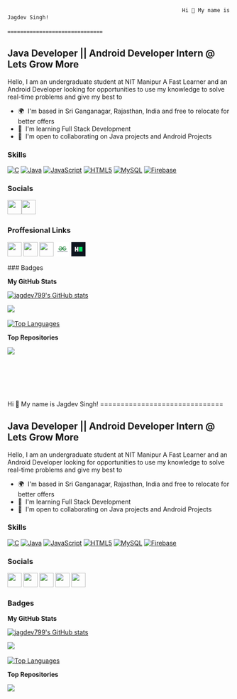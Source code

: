                                                            Hi 👋 My name is Jagdev Singh!
                                                           ==============================
                                                           
Java Developer || Android Developer Intern @ Lets Grow More
-----------------------------------------------------------

Hello, I am an undergraduate student at NIT Manipur A Fast Learner and an Android Developer looking for opportunities to use my knowledge to solve real-time problems and give my best to

* 🌍  I'm based in Sri Ganganagar, Rajasthan, India and free to relocate for better offers
* 🧠  I'm learning Full Stack Development
* 🤝  I'm open to collaborating on Java projects and Android Projects

### Skills

<p align="left">
<a href="https://docs.microsoft.com/en-us/cpp/?view=msvc-170" target="_blank" rel="noreferrer"><img src="https://raw.githubusercontent.com/danielcranney/readme-generator/main/public/icons/skills/c-colored.svg" width="36" height="36" alt="C" /></a>
<a href="https://www.oracle.com/java/" target="_blank" rel="noreferrer"><img src="https://raw.githubusercontent.com/danielcranney/readme-generator/main/public/icons/skills/java-colored.svg" width="36" height="36" alt="Java" /></a>
<a href="https://developer.mozilla.org/en-US/docs/Web/JavaScript" target="_blank" rel="noreferrer"><img src="https://raw.githubusercontent.com/danielcranney/readme-generator/main/public/icons/skills/javascript-colored.svg" width="36" height="36" alt="JavaScript" /></a>
<a href="https://developer.mozilla.org/en-US/docs/Glossary/HTML5" target="_blank" rel="noreferrer"><img src="https://raw.githubusercontent.com/danielcranney/readme-generator/main/public/icons/skills/html5-colored.svg" width="36" height="36" alt="HTML5" /></a>
<a href="https://www.mysql.com/" target="_blank" rel="noreferrer"><img src="https://raw.githubusercontent.com/danielcranney/readme-generator/main/public/icons/skills/mysql-colored.svg" width="36" height="36" alt="MySQL" /></a>
<a href="https://firebase.google.com/" target="_blank" rel="noreferrer"><img src="https://raw.githubusercontent.com/danielcranney/readme-generator/main/public/icons/skills/firebase-colored.svg" width="36" height="36" alt="Firebase" /></a>
</p>


### Socials

<p align="left"> <a href="https://www.facebook.com/jagdevpanwar799" target="_blank" rel="noreferrer"><img src="https://raw.githubusercontent.com/danielcranney/readme-generator/main/public/icons/socials/facebook.svg" width="32" height="32" /></a><a href="http://www.instagram.com/itz_panwar" target="_blank" rel="noreferrer"><img src="https://raw.githubusercontent.com/danielcranney/readme-generator/main/public/icons/socials/instagram.svg" width="32" height="32" /></a> </p>

### Proffesional Links
<p>
   <a href="https://www.github.com/jagdev799" target="_blank" rel="noreferrer"><img src="https://raw.githubusercontent.com/danielcranney/readme-generator/main/public/icons/socials/github.svg" width="32" height="32" /></a>
  <a href="https://www.linkedin.com/in/itzpanwar" target="_blank" rel="noreferrer"><img src="https://raw.githubusercontent.com/danielcranney/readme-generator/main/public/icons/socials/linkedin.svg" width="32" height="32" /></a> 
 <a href="http://www.medium.com/@panwarjagdev" target="_blank" rel="noreferrer"><img src="https://raw.githubusercontent.com/danielcranney/readme-generator/main/public/icons/socials/medium.svg" width="32" height="32"/></a>
  <a href="https://auth.geeksforgeeks.org/user/panwarjagdev" target="_blank" rel="noreferrer"><img src="gfg.png" width="32" height="32"/></a>
  <a href="https://www.hackerrank.com/panwarjagdev" target="_blank" rel="noreferrer"><img src="hr.png" width="32" height="32"/></a>
  
  </p>
### Badges

<b>My GitHub Stats</b>

<a href="http://www.github.com/jagdev799"><img src="https://github-readme-stats.vercel.app/api?username=jagdev799&show_icons=true&hide=&count_private=true&title_color=3382ed&text_color=a855f7&icon_color=0891b2&bg_color=1c1917&hide_border=true&show_icons=true" alt="jagdev799's GitHub stats" /></a>

<a href="http://www.github.com/jagdev799"><img src="https://github-readme-streak-stats.herokuapp.com/?user=jagdev799&stroke=a855f7&background=1c1917&ring=3382ed&fire=3382ed&currStreakNum=a855f7&currStreakLabel=3382ed&sideNums=a855f7&sideLabels=a855f7&dates=a855f7&hide_border=true" /></a>

<a href="https://github.com/jagdev799" align="left"><img src="https://github-readme-stats.vercel.app/api/top-langs/?username=jagdev799&langs_count=10&title_color=3382ed&text_color=a855f7&icon_color=0891b2&bg_color=1c1917&hide_border=true&locale=en&custom_title=Top%20%Languages" alt="Top Languages" /></a>

<b>Top Repositories</b>

<div width="100%" align="center"><a href="https://github.com/jagdev799/Face-Detector" align="left"><img align="left" width="45%" src="https://github-readme-stats.vercel.app/api/pin/?username=jagdev799&repo=Face-Detector&title_color=3382ed&text_color=a855f7&icon_color=0891b2&bg_color=1c1917&hide_border=true&locale=en" /></a></div><br /><br /><br /><br /><br /><br /><br />Hi 👋 My name is Jagdev Singh!
==============================

Java Developer || Android Developer Intern @ Lets Grow More
-----------------------------------------------------------

Hello, I am an undergraduate student at NIT Manipur A Fast Learner and an Android Developer looking for opportunities to use my knowledge to solve real-time problems and give my best to

* 🌍  I'm based in Sri Ganganagar, Rajasthan, India and free to relocate for better offers
* 🧠  I'm learning Full Stack Development
* 🤝  I'm open to collaborating on Java projects and Android Projects

### Skills

<p align="left">
<a href="https://docs.microsoft.com/en-us/cpp/?view=msvc-170" target="_blank" rel="noreferrer"><img src="https://raw.githubusercontent.com/danielcranney/readme-generator/main/public/icons/skills/c-colored.svg" width="36" height="36" alt="C" /></a>
<a href="https://www.oracle.com/java/" target="_blank" rel="noreferrer"><img src="https://raw.githubusercontent.com/danielcranney/readme-generator/main/public/icons/skills/java-colored.svg" width="36" height="36" alt="Java" /></a>
<a href="https://developer.mozilla.org/en-US/docs/Web/JavaScript" target="_blank" rel="noreferrer"><img src="https://raw.githubusercontent.com/danielcranney/readme-generator/main/public/icons/skills/javascript-colored.svg" width="36" height="36" alt="JavaScript" /></a>
<a href="https://developer.mozilla.org/en-US/docs/Glossary/HTML5" target="_blank" rel="noreferrer"><img src="https://raw.githubusercontent.com/danielcranney/readme-generator/main/public/icons/skills/html5-colored.svg" width="36" height="36" alt="HTML5" /></a>
<a href="https://www.mysql.com/" target="_blank" rel="noreferrer"><img src="https://raw.githubusercontent.com/danielcranney/readme-generator/main/public/icons/skills/mysql-colored.svg" width="36" height="36" alt="MySQL" /></a>
<a href="https://firebase.google.com/" target="_blank" rel="noreferrer"><img src="https://raw.githubusercontent.com/danielcranney/readme-generator/main/public/icons/skills/firebase-colored.svg" width="36" height="36" alt="Firebase" /></a>
</p>


### Socials

<p align="left"> <a href="https://www.facebook.com/jagdevpanwar799" target="_blank" rel="noreferrer"><img src="https://raw.githubusercontent.com/danielcranney/readme-generator/main/public/icons/socials/facebook.svg" width="32" height="32" /></a> <a href="https://www.github.com/jagdev799" target="_blank" rel="noreferrer"><img src="https://raw.githubusercontent.com/danielcranney/readme-generator/main/public/icons/socials/github.svg" width="32" height="32" /></a> <a href="http://www.instagram.com/itz_panwar" target="_blank" rel="noreferrer"><img src="https://raw.githubusercontent.com/danielcranney/readme-generator/main/public/icons/socials/instagram.svg" width="32" height="32" /></a> <a href="https://www.linkedin.com/in/itzpanwar" target="_blank" rel="noreferrer"><img src="https://raw.githubusercontent.com/danielcranney/readme-generator/main/public/icons/socials/linkedin.svg" width="32" height="32" /></a> <a href="http://www.medium.com/@panwarjagdev" target="_blank" rel="noreferrer"><img src="https://raw.githubusercontent.com/danielcranney/readme-generator/main/public/icons/socials/medium.svg" width="32" height="32" /></a></p>

### Badges

<b>My GitHub Stats</b>

<a href="http://www.github.com/jagdev799"><img src="https://github-readme-stats.vercel.app/api?username=jagdev799&show_icons=true&hide=&count_private=true&title_color=3382ed&text_color=a855f7&icon_color=0891b2&bg_color=1c1917&hide_border=true&show_icons=true" alt="jagdev799's GitHub stats" /></a>

<a href="http://www.github.com/jagdev799"><img src="https://github-readme-streak-stats.herokuapp.com/?user=jagdev799&stroke=a855f7&background=1c1917&ring=3382ed&fire=3382ed&currStreakNum=a855f7&currStreakLabel=3382ed&sideNums=a855f7&sideLabels=a855f7&dates=a855f7&hide_border=true" /></a>

<a href="https://github.com/jagdev799" align="left"><img src="https://github-readme-stats.vercel.app/api/top-langs/?username=jagdev799&langs_count=10&title_color=3382ed&text_color=a855f7&icon_color=0891b2&bg_color=1c1917&hide_border=true&locale=en&custom_title=Top%20%Languages" alt="Top Languages" /></a>

<b>Top Repositories</b>

<div width="100%" align="center"><a href="https://github.com/jagdev799/Face-Detector" align="left"><img align="left" width="45%" src="https://github-readme-stats.vercel.app/api/pin/?username=jagdev799&repo=Face-Detector&title_color=3382ed&text_color=a855f7&icon_color=0891b2&bg_color=1c1917&hide_border=true&locale=en" /></a></div><br /><br /><br /><br /><br /><br /><br />
